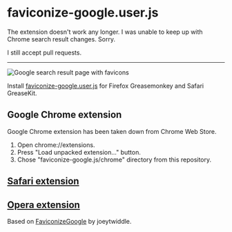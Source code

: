 faviconize-google.user.js
===============================

The extension doesn't work any longer. I was unable to keep up with Chrome search result changes. Sorry.

I still accept pull requests.

---

![Google search result page with favicons](http://nv.github.com/faviconize-google.js/screenshot.png)

Install [faviconize-google.user.js](http://userscripts.org/scripts/source/58177.user.js) for Firefox Greasemonkey and Safari GreaseKit.

## Google Chrome extension

Google Chrome extension has been taken down from Chrome Web Store.

1. Open chrome://extensions.
2. Press "Load unpacked extension..." button.
3. Chose "faviconize-google.js/chrome" directory from this repository.

## [Safari extension](http://userscripts.ru/js/faviconize-google/Faviconize_Google.safariextz)

## [Opera extension](https://addons.opera.com/en/addons/extensions/details/faviconize-google/)

Based on [FaviconizeGoogle](https://greasyfork.org/en/scripts/7664-faviconizegoogle) by joeytwiddle.
